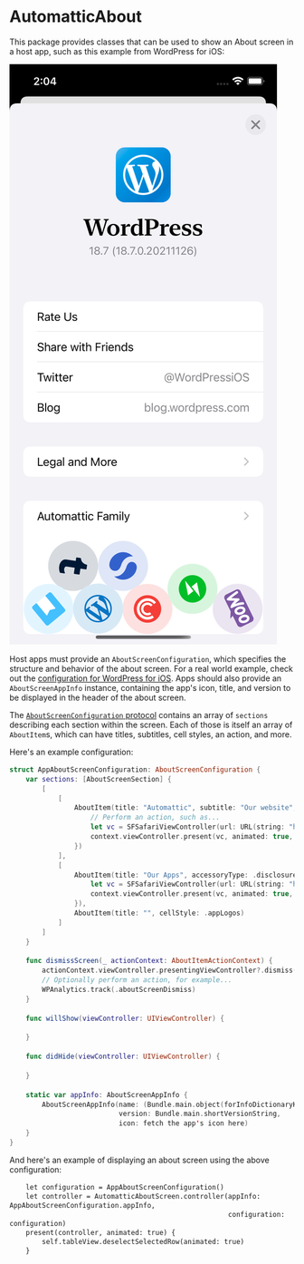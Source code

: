 # AutomatticAbout

This package provides classes that can be used to show an About screen in a host app, such as this example from WordPress for iOS:

![A screenshot of the WordPress for iOS About screen](Images/about-screen.png)

Host apps must provide an `AboutScreenConfiguration`, which specifies the structure and behavior of the about screen. For a real world example, check out the [configuration for WordPress for iOS](https://github.com/wordpress-mobile/WordPress-iOS/blob/develop/WordPress/Classes/ViewRelated/Me/App%20Settings/About/AppAboutScreenConfiguration.swift). Apps should also provide an `AboutScreenAppInfo` instance, containing the app's icon, title, and version to be displayed in the header of the about screen.

The [`AboutScreenConfiguration` protocol](https://github.com/Automattic/AutomatticAbout-Swift/blob/main/Sources/AutomatticAbout/AboutScreenConfiguration.swift) contains an array of `sections` describing each section within the screen. Each of those is itself an array of `AboutItem`s, which can have titles, subtitles, cell styles, an action, and more.

Here's an example configuration: 

```swift
struct AppAboutScreenConfiguration: AboutScreenConfiguration {
    var sections: [AboutScreenSection] {
        [
            [
                AboutItem(title: "Automattic", subtitle: "Our website", cellStyle: .subtitle, action: { context in
                    // Perform an action, such as...
                    let vc = SFSafariViewController(url: URL(string: "https://automattic.com")!)
                    context.viewController.present(vc, animated: true, completion: nil)
                })
            ],
            [
                AboutItem(title: "Our Apps", accessoryType: .disclosureIndicator, hidesSeparator: true, action: { context in
                    let vc = SFSafariViewController(url: URL(string: "https://example.com")!)
                    context.viewController.present(vc, animated: true, completion: nil)
                }),
                AboutItem(title: "", cellStyle: .appLogos)
            ]
        ]
    }

    func dismissScreen(_ actionContext: AboutItemActionContext) {
        actionContext.viewController.presentingViewController?.dismiss(animated: true)
        // Optionally perform an action, for example...
        WPAnalytics.track(.aboutScreenDismiss)
    }

    func willShow(viewController: UIViewController) {

    }

    func didHide(viewController: UIViewController) {

    }
    
    static var appInfo: AboutScreenAppInfo {
        AboutScreenAppInfo(name: (Bundle.main.object(forInfoDictionaryKey: "CFBundleDisplayName") as? String) ?? "",
                           version: Bundle.main.shortVersionString,
                           icon: fetch the app's icon here)
    }
}
```

And here's an example of displaying an about screen using the above configuration:

```
    let configuration = AppAboutScreenConfiguration()
    let controller = AutomatticAboutScreen.controller(appInfo: AppAboutScreenConfiguration.appInfo,
                                                      configuration: configuration)
    present(controller, animated: true) {
        self.tableView.deselectSelectedRow(animated: true)
    }
```
